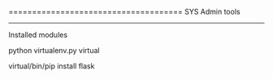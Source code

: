 
=====================================
SYS Admin tools 
*************************************


Installed modules 

python virtualenv.py virtual

virtual/bin/pip install flask


